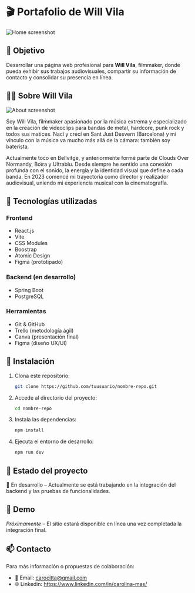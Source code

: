# 🎬 Portafolio de Will Vila

![Home screenshot](./public/img/home.png)

## 🎯 Objetivo

Desarrollar una página web profesional para **Will Vila**, filmmaker, donde pueda exhibir sus trabajos audiovisuales, compartir su información de contacto y consolidar su presencia en línea.

## 👨‍💻 Sobre Will Vila

![About screenshot](./public/img/about.png)

Soy Will Vila, filmmaker apasionado por la música extrema y especializado en la creación de videoclips para bandas de metal, hardcore, punk rock y todos sus matices. Nací y crecí en Sant Just Desvern (Barcelona) y mi vínculo con la música va mucho más allá de la cámara: también soy baterista.

Actualmente toco en Bellvitge, y anteriormente formé parte de Clouds Over Normandy, Boïra y Ultrablu. Desde siempre he sentido una conexión profunda con el sonido, la energía y la identidad visual que define a cada banda. En 2023 comencé mi trayectoria como director y realizador audiovisual, uniendo mi experiencia musical con la cinematografía.

## 🚀 Tecnologías utilizadas

### Frontend
- React.js
- Vite
- CSS Modules
- Boostrap
- Atomic Design
- Figma (prototipado)

### Backend (en desarrollo)
- Spring Boot
- PostgreSQL

### Herramientas
- Git & GitHub
- Trello (metodología ágil)
- Canva (presentación final)
- Figma (diseño UX/UI)

## 📂 Instalación

1. Clona este repositorio:
   ```bash
   git clone https://github.com/tuusuario/nombre-repo.git
   ```
2. Accede al directorio del proyecto:
   ```bash
   cd nombre-repo
   ```
3. Instala las dependencias:
   ```bash
   npm install
   ```
4. Ejecuta el entorno de desarrollo:
   ```bash
   npm run dev
   ```

## 📌 Estado del proyecto

🚧 En desarrollo – Actualmente se está trabajando en la integración del backend y las pruebas de funcionalidades.

## 📸 Demo

*Próximamente* – El sitio estará disponible en línea una vez completada la integración final.

## 📫 Contacto

Para más información o propuestas de colaboración:

- 📧 Email: carocitta@gmail.com
- 🌐 Linkedin: https://www.linkedin.com/in/carolina-mas/


